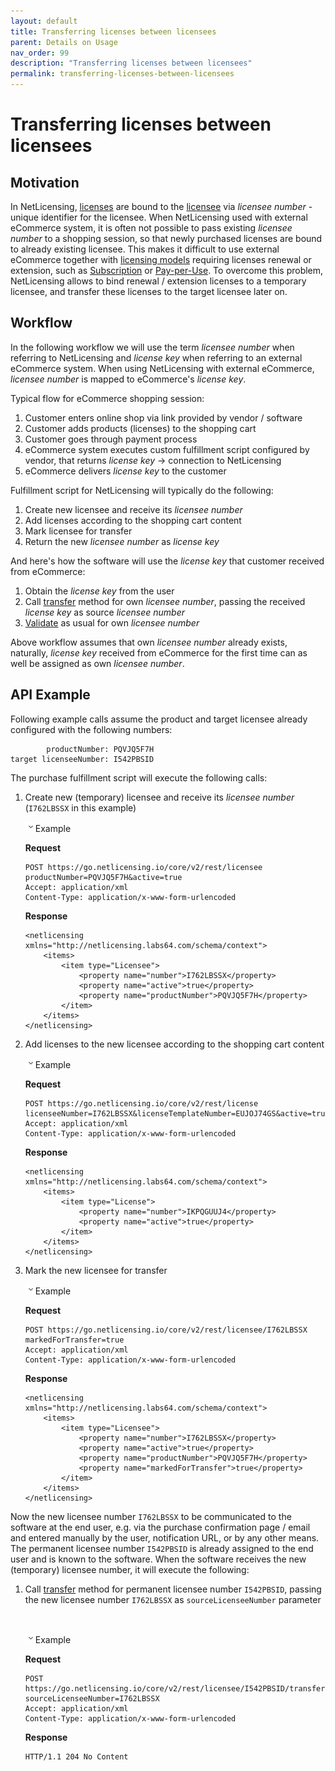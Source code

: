 ```yaml
---
layout: default
title: Transferring licenses between licensees
parent: Details on Usage
nav_order: 99
description: "Transferring licenses between licensees"
permalink: transferring-licenses-between-licensees
---
```


Transferring licenses between licensees
=======================================


Motivation
----------

In NetLicensing, [licenses](object-model) are
bound to the [licensee](object-model) via
*licensee number* - unique identifier for the licensee. When
NetLicensing used with external eCommerce system, it is often not
possible to pass existing *licensee number* to a shopping session, so
that newly purchased licenses are bound to already existing licensee.
This makes it difficult to use external eCommerce together with
[licensing models](licensing-models) requiring licenses
renewal or extension, such as [Subscription](subscription)
or [Pay-per-Use](pay-per-use). To overcome this problem,
NetLicensing allows to bind renewal / extension licenses to a temporary
licensee, and transfer these licenses to the target licensee later on.

Workflow
--------

In the following workflow we will use the term *licensee number* when
referring to NetLicensing and *license key* when referring to an
external eCommerce system. When using NetLicensing with external
eCommerce, *licensee number* is mapped to eCommerce's *license key*.

Typical flow for eCommerce shopping session:

1.  Customer enters online shop via link provided by vendor / software
2.  Customer adds products (licenses) to the shopping cart
3.  Customer goes through payment process
4.  eCommerce system executes custom fulfillment script configured by
    vendor, that returns *license key* -\> connection to NetLicensing
5.  eCommerce delivers *license key* to the customer

Fulfillment script for NetLicensing will typically do the following:

1.  Create new licensee and receive its *licensee number*
2.  Add licenses according to the shopping cart content
3.  Mark licensee for transfer
4.  Return the new *licensee number* as *license key*

And here's how the software will use the *license key* that customer
received from eCommerce:

1.  Obtain the *license key* from the user
2.  Call [transfer](licensee-services#transfer-licenses) method for own
    *licensee number*, passing the received *license key* as source
    *licensee number*
3.  [Validate](licensee-services#validate-licensee) as usual for own
    *licensee number*

Above workflow assumes that own *licensee number* already exists,
naturally, *license key* received from eCommerce for the first time can
as well be assigned as own *licensee number*.

API Example
-----------

Following example calls assume the product and target licensee already
configured with the following numbers:

``` theme:
        productNumber: PQVJQ5F7H
target licenseeNumber: I542PBSID
```


The purchase fulfillment script will execute the following calls:

1.  Create new (temporary) licensee and receive its *licensee number*
    (`I762LBSSX` in this example)

    <span
    class="expand-control-icon"><img src="assets/images/icons/grey_arrow_down.png" class="expand-control-image" /></span><span
    class="expand-control-text">Example</span>

    **Request**

    ``` theme:
    POST https://go.netlicensing.io/core/v2/rest/licensee
    productNumber=PQVJQ5F7H&active=true
    Accept: application/xml
    Content-Type: application/x-www-form-urlencoded
    ```

    **Response**

    ``` theme:
    <netlicensing xmlns="http://netlicensing.labs64.com/schema/context">
        <items>
            <item type="Licensee">
                <property name="number">I762LBSSX</property>
                <property name="active">true</property>
                <property name="productNumber">PQVJQ5F7H</property>
            </item>
        </items>
    </netlicensing>
    ```

2.  Add licenses to the new licensee according to the shopping cart
    content

    <span
    class="expand-control-icon"><img src="assets/images/icons/grey_arrow_down.png" class="expand-control-image" /></span><span
    class="expand-control-text">Example</span>

    **Request**

    ``` theme:
    POST https://go.netlicensing.io/core/v2/rest/license
    licenseeNumber=I762LBSSX&licenseTemplateNumber=EUJOJ74GS&active=true
    Accept: application/xml
    Content-Type: application/x-www-form-urlencoded
    ```

    **Response**

    ``` theme:
    <netlicensing xmlns="http://netlicensing.labs64.com/schema/context">
        <items>
            <item type="License">
                <property name="number">IKPQGUUJ4</property>
                <property name="active">true</property>
            </item>
        </items>
    </netlicensing>
    ```

3.  Mark the new licensee for transfer

    <span
    class="expand-control-icon"><img src="assets/images/icons/grey_arrow_down.png" class="expand-control-image" /></span><span
    class="expand-control-text">Example</span>

    **Request**

    ``` theme:
    POST https://go.netlicensing.io/core/v2/rest/licensee/I762LBSSX
    markedForTransfer=true
    Accept: application/xml
    Content-Type: application/x-www-form-urlencoded
    ```

    **Response**

    ``` theme:
    <netlicensing xmlns="http://netlicensing.labs64.com/schema/context">
        <items>
            <item type="Licensee">
                <property name="number">I762LBSSX</property>
                <property name="active">true</property>
                <property name="productNumber">PQVJQ5F7H</property>
                <property name="markedForTransfer">true</property>
            </item>
        </items>
    </netlicensing>
    ```

Now the new licensee number `I762LBSSX` to be communicated to the
software at the end user, e.g. via the purchase confirmation page /
email and entered manually by the user, notification URL, or by any
other means. The permanent licensee number `I542PBSID` is already
assigned to the end user and is known to the software. When the software
receives the new (temporary) licensee number, it will execute the
following:

1.  Call [transfer](licensee-services#transfer-licenses) method
    for permanent licensee number `I542PBSID`, passing the new licensee
    number `I762LBSSX` as `sourceLicenseeNumber` parameter

     

    <span
    class="expand-control-icon"><img src="assets/images/icons/grey_arrow_down.png" class="expand-control-image" /></span><span
    class="expand-control-text">Example</span>

    **Request**

    ``` theme:
    POST https://go.netlicensing.io/core/v2/rest/licensee/I542PBSID/transfer
    sourceLicenseeNumber=I762LBSSX
    Accept: application/xml
    Content-Type: application/x-www-form-urlencoded
    ```

    **Response**

    ``` theme:
    HTTP/1.1 204 No Content
    ```

 
